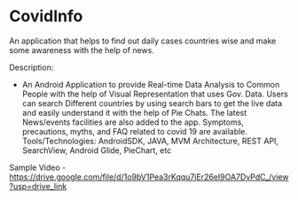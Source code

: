 # CovidInfo
An application that helps to find out daily cases countries wise and make some awareness with the help of news.

Description:
* An Android Application to provide Real-time Data Analysis to Common People with the help of Visual Representation that uses Gov. Data.
Users can search Different countries by using search bars to get the live data and easily understand it with the help of Pie Chats.
The latest News/events facilities are also added to the app.
Symptoms, precautions, myths, and FAQ related to covid 19 are available.
    Tools/Technologies:  AndroidSDK, JAVA, MVM Architecture, REST API, SearchView, Android Glide, PieChart, etc

Sample Video - https://drive.google.com/file/d/1o9bV1Pea3rKqqu7iEr26eI9OA7DvPdC_/view?usp=drive_link
